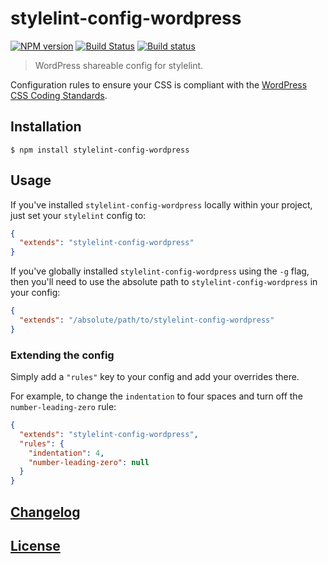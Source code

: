 # stylelint-config-wordpress
[![NPM version](http://img.shields.io/npm/v/stylelint-config-wordpress.svg)](https://www.npmjs.org/package/stylelint-config-wordpress) [![Build Status](https://api.travis-ci.org/ntwb/stylelint-config-wordpress.svg?branch=master)](https://travis-ci.org/ntwb/stylelint-config-wordpress) [![Build status](https://ci.appveyor.com/api/projects/status/e5bv7cgn83ci69lo?svg=true)](https://ci.appveyor.com/project/ntwb/stylelint-config-wordpress)

> WordPress shareable config for stylelint.

Configuration rules to ensure your CSS is compliant with the [WordPress CSS Coding Standards](https://make.wordpress.org/core/handbook/best-practices/coding-standards/css/).

## Installation

```console
$ npm install stylelint-config-wordpress
```

## Usage

If you've installed `stylelint-config-wordpress` locally within your project, just set your `stylelint` config to:

```json
{
  "extends": "stylelint-config-wordpress"
}
```

If you've globally installed `stylelint-config-wordpress` using the `-g` flag, then you'll need to use the absolute path to `stylelint-config-wordpress` in your config:

```json
{
  "extends": "/absolute/path/to/stylelint-config-wordpress"
}
```

### Extending the config

Simply add a `"rules"` key to your config and add your overrides there.

For example, to change the `indentation` to four spaces and turn off the `number-leading-zero` rule:


```json
{
  "extends": "stylelint-config-wordpress",
  "rules": {
    "indentation": 4,
    "number-leading-zero": null
  }
}
```

## [Changelog](CHANGELOG.md)

## [License](LICENSE)
